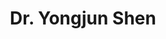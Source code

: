 ---
title: "Dr. Yongjun Shen"
draft: false

# page title background image
bg_image: "images/backgrounds/page-title.jpg"
# meta description
description : ""
# teacher portrait
image: "/images/networks/yongjunshen.png"
# course
course: "Director of the Center of Excellence in Urban Mobility Research </br> Southeast University, China"

# biography
bio: ""
# type
type: "teacher"

weight: 1
---
